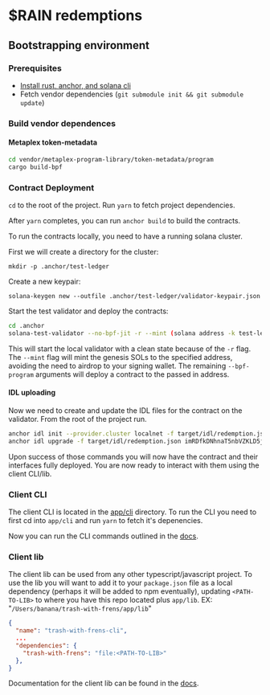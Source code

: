 # $RAIN redemptions

## Bootstrapping environment

### Prerequisites

* [Install rust, anchor, and solana cli](https://book.anchor-lang.com/chapter_2/installation.html)
* Fetch vendor dependencies (`git submodule init && git submodule update`)

### Build vendor dependences

#### Metaplex token-metadata

```bash
cd vendor/metaplex-program-library/token-metadata/program
cargo build-bpf
```

### Contract Deployment

`cd` to the root of the project. Run `yarn` to fetch project dependencies.

After `yarn` completes, you can run `anchor build` to build the contracts.

To run the contracts locally, you need to have a running solana cluster.

First we will create a directory for the cluster:

`mkdir -p .anchor/test-ledger`

Create a new keypair:

`solana-keygen new --outfile .anchor/test-ledger/validator-keypair.json`

Start the test validator and deploy the contracts:

```bash
cd .anchor
solana-test-validator --no-bpf-jit -r --mint (solana address -k test-ledger/validator-keypair.json) --bpf-program metaqbxxUerdq28cj1RbAWkYQm3ybzjb6a8bt518x1s ../vendor/metaplex-program-library/token-metadata/target/deploy/mpl_token_metadata.so --bpf-program imRDfkDNhnaT5nbVZKLD5jjQQ5WZzedqxZtB2X6hUFW ../target/deploy/redemption.so
```

This will start the local validator with a clean state because of the `-r` flag. The `--mint` flag will mint the genesis SOLs to the specified address, avoiding the need to airdrop to your signing wallet. The remaining `--bpf-program` arguments will deploy a contract to the passed in address.

#### IDL uploading

Now we need to create and update the IDL files for the contract on the validator. From the root of the project run.

```bash
anchor idl init --provider.cluster localnet -f target/idl/redemption.json imRDfkDNhnaT5nbVZKLD5jjQQ5WZzedqxZtB2X6hUFW
anchor idl upgrade -f target/idl/redemption.json imRDfkDNhnaT5nbVZKLD5jjQQ5WZzedqxZtB2X6hUFW 
```

Upon success of those commands you will now have the contract and their interfaces fully deployed. You are now ready to interact with them using the client CLI/lib.

### Client CLI

The client CLI is located in the [app/cli](./app/cli) directory. To run the CLI you need to first cd into `app/cli` and run `yarn` to fetch it's depenencies.

Now you can run the CLI commands outlined in the [docs](./docs/app/cli.md).

### Client lib

The client lib can be used from any other typescript/javascript project. To use the lib you will want to add it to your `package.json` file as a local dependency (perhaps it will be added to npm eventually), updating `<PATH-TO-LIB>` to where you have this repo located plus `app/lib`. EX: "`/Users/banana/trash-with-frens/app/lib`"

```json
{
  "name": "trash-with-frens-cli",
  ...
  "dependencies": {
    "trash-with-frens": "file:<PATH-TO-LIB>"
  },
}
```

Documentation for the client lib can be found in the [docs](./docs/app/lib.md).
